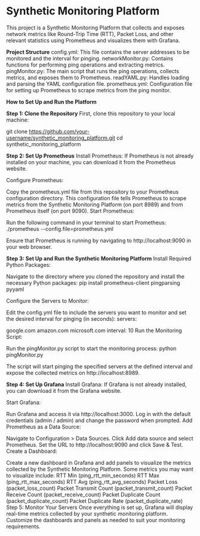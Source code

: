 # Synthetic Monitoring Platform
This project is a Synthetic Monitoring Platform that collects and exposes network metrics like Round-Trip Time (RTT), Packet Loss, and other relevant statistics using Prometheus and visualizes them with Grafana.

**Project Structure**
config.yml: This file contains the server addresses to be monitored and the interval for pinging.
networkMonitor.py: Contains functions for performing ping operations and extracting metrics.
pingMonitor.py: The main script that runs the ping operations, collects metrics, and exposes them to Prometheus.
readYAML.py: Handles loading and parsing the YAML configuration file.
prometheus.yml: Configuration file for setting up Prometheus to scrape metrics from the ping monitor.

**How to Set Up and Run the Platform**

**Step 1: Clone the Repository**
First, clone this repository to your local machine:

git clone https://github.com/your-username/synthetic_monitoring_platform.git cd synthetic_monitoring_platform

**Step 2: Set Up Prometheus**
Install Prometheus: If Prometheus is not already installed on your machine, you can download it from the Prometheus website.

Configure Prometheus:

Copy the prometheus.yml file from this repository to your Prometheus configuration directory.
This configuration file tells Prometheus to scrape metrics from the Synthetic Monitoring Platform (on port 8989) and from Prometheus itself (on port 9090).
Start Prometheus:

Run the following command in your terminal to start Prometheus:
./prometheus --config.file=prometheus.yml

Ensure that Prometheus is running by navigating to http://localhost:9090 in your web browser.

**Step 3: Set Up and Run the Synthetic Monitoring Platform**
Install Required Python Packages:

Navigate to the directory where you cloned the repository and install the necessary Python packages:
pip install prometheus-client pingparsing pyyaml

Configure the Servers to Monitor:

Edit the config.yml file to include the servers you want to monitor and set the desired interval for pinging (in seconds):
servers:

google.com
amazon.com
microsoft.com interval: 10
Run the Monitoring Script:

Run the pingMonitor.py script to start the monitoring process:
python pingMonitor.py

The script will start pinging the specified servers at the defined interval and expose the collected metrics on http://localhost:8989.

**Step 4: Set Up Grafana**
Install Grafana: If Grafana is not already installed, you can download it from the Grafana website.

Start Grafana:

Run Grafana and access it via http://localhost:3000.
Log in with the default credentials (admin / admin) and change the password when prompted.
Add Prometheus as a Data Source:

Navigate to Configuration > Data Sources.
Click Add data source and select Prometheus.
Set the URL to http://localhost:9090 and click Save & Test.
Create a Dashboard:

Create a new dashboard in Grafana and add panels to visualize the metrics collected by the Synthetic Monitoring Platform. Some metrics you may want to visualize include:
RTT Min (ping_rtt_min_seconds)
RTT Max (ping_rtt_max_seconds)
RTT Avg (ping_rtt_avg_seconds)
Packet Loss (packet_loss_count)
Packet Transmit Count (packet_transmit_count)
Packet Receive Count (packet_receive_count)
Packet Duplicate Count (packet_duplicate_count)
Packet Duplicate Rate (packet_duplicate_rate)
Step 5: Monitor Your Servers
Once everything is set up, Grafana will display real-time metrics collected by your synthetic monitoring platform. Customize the dashboards and panels as needed to suit your monitoring requirements.

